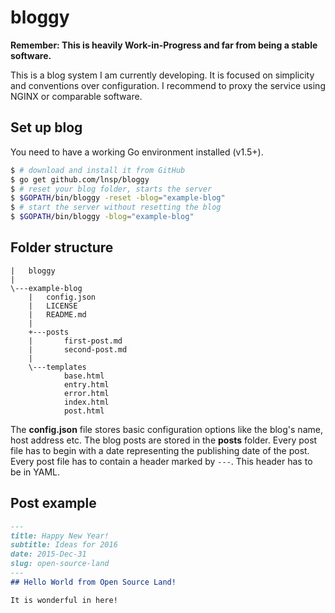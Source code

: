# bloggy
**Remember: This is heavily Work-in-Progress and far from being a stable software.**

This is a blog system I am currently developing. It is focused on simplicity and conventions over configuration. I recommend to proxy the service using NGINX or comparable software.

## Set up blog
You need to have a working Go environment installed (v1.5+).

```bash
$ # download and install it from GitHub
$ go get github.com/lnsp/bloggy
$ # reset your blog folder, starts the server
$ $GOPATH/bin/bloggy -reset -blog="example-blog"
$ # start the server without resetting the blog
$ $GOPATH/bin/bloggy -blog="example-blog"
```

## Folder structure
```
|   bloggy
|
\---example-blog
    |   config.json
    |   LICENSE
    |   README.md
    |
    +---posts
    |       first-post.md
    |       second-post.md
    |
    \---templates
            base.html
            entry.html
            error.html
            index.html
            post.html
```

The **config.json** file stores basic configuration options like the blog's name, host address etc.
The blog posts are stored in the **posts** folder. Every post file has to begin with a date representing the publishing date of the post. Every post file has to contain a header marked by `---`. This header has to be in YAML.

## Post example
```markdown
---
title: Happy New Year!
subtitle: Ideas for 2016
date: 2015-Dec-31
slug: open-source-land
---
## Hello World from Open Source Land!

It is wonderful in here!
```

